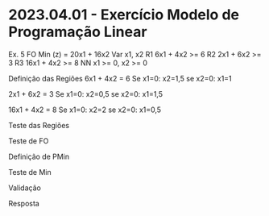 # 2023.04.01 - Exercício Modelo de Programação Linear

Ex. 5
FO Min (z) = 20x1 + 16x2
Var x1, x2
R1 6x1 + 4x2 >= 6
R2 2x1 + 6x2 >= 3
R3 16x1 + 4x2 >= 8
NN x1 >= 0, x2 >= 0

Definição das Regiões
6x1 + 4x2 = 6
Se x1=0: x2=1,5
se x2=0: x1=1

2x1 + 6x2 = 3
Se x1=0: x2=0,5
se x2=0: x1=1,5

16x1 + 4x2 = 8
Se x1=0: x2=2
se x2=0: x1=0,5

Teste das Regiões

Teste de FO

Definição de PMin

Teste de Min

Validação

Resposta
